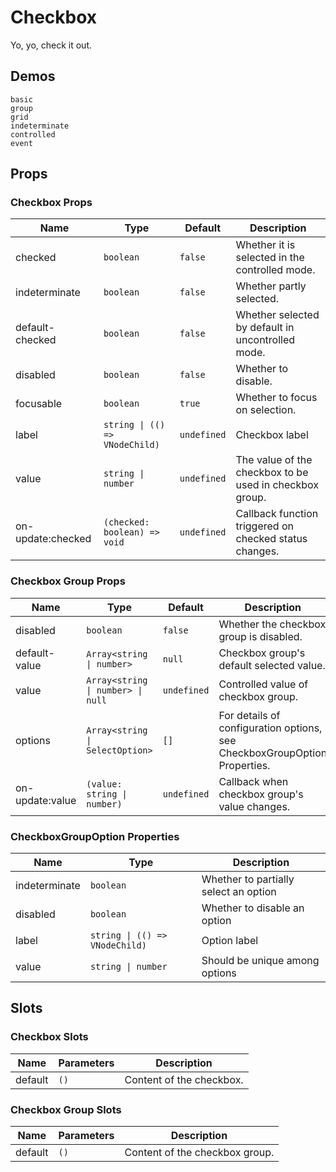 # Checkbox

Yo, yo, check it out.

## Demos

```demo
basic
group
grid
indeterminate
controlled
event
```

## Props

### Checkbox Props

| Name | Type | Default | Description |
| --- | --- | --- | --- |
| checked | `boolean` | `false` | Whether it is selected in the controlled mode. |
| indeterminate | `boolean` | `false` | Whether partly selected. |
| default-checked | `boolean` | `false` | Whether selected by default in uncontrolled mode. |
| disabled | `boolean` | `false` | Whether to disable. |
| focusable | `boolean` | `true` | Whether to focus on selection. |
| label | `string \| (() => VNodeChild)` | `undefined` | Checkbox label |
| value | `string \| number` | `undefined` | The value of the checkbox to be used in checkbox group. |
| on-update:checked | `(checked: boolean) => void` | `undefined` | Callback function triggered on checked status changes. |

### Checkbox Group Props

| Name | Type | Default | Description |
| --- | --- | --- | --- |
| disabled | `boolean` | `false` | Whether the checkbox group is disabled. |
| default-value | `Array<string \| number>` | `null` | Checkbox group's default selected value. |
| value | `Array<string \| number> \| null` | `undefined` | Controlled value of checkbox group. |
| options | `Array<string \| SelectOption> ` | `[]` | For details of configuration options, see CheckboxGroupOption Properties. |
| on-update:value | `(value: string \| number)` | `undefined` | Callback when checkbox group's value changes. |

### CheckboxGroupOption Properties

| Name | Type | Description |
| --- | --- | --- |
| indeterminate | `boolean` | Whether to partially select an option |
| disabled | `boolean` | Whether to disable an option |
| label | `string \| (() => VNodeChild)` | Option label |
| value | `string \| number` | Should be unique among options |

## Slots

### Checkbox Slots

| Name    | Parameters | Description              |
| ------- | ---------- | ------------------------ |
| default | `()`       | Content of the checkbox. |

### Checkbox Group Slots

| Name    | Parameters | Description                    |
| ------- | ---------- | ------------------------------ |
| default | `()`       | Content of the checkbox group. |
